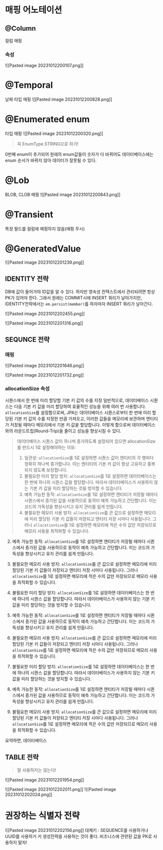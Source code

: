 # 매핑 어노테이션
## @Column 
컬럼 매핑
### 속성
![[Pasted image 20231012200107.png]]
# @Temporal 
날짜 타입 매핑
![[Pasted image 20231012200828.png]]
# @Enumerated enum 
타입 매핑 
![[Pasted image 20231012200320.png]]
> 꼭 EnumType.STRING으로 하기!

0번째 enum이 추가되어 원래의 enum값들이 숫자가 다 바뀌어도 데이터베이스에는 enum 순서가 바뀌지 않아 데이터가 잘못될 수 있다.
# @Lob 
BLOB, CLOB 매핑 
![[Pasted image 20231012200843.png]]
# @Transient
특정 필드를 컬럼에 매핑하지 않음(매핑 무시)

# @GeneratedValue
![[Pasted image 20231012201239.png]]
## IDENTITY 전략

DB에 값이 들어가야 ID값을 알 수 있다.
하지만 영속성 컨텍스트에서 관리되려면 항상 PK가 있어야 한다.
그래서 원래는 COMMIT시에 INSERT 쿼리가 날아가지만,  IDENTITY전략에서는 `em.persist(member)`를 하자마자 INSERT 쿼리가 날아간다.


![[Pasted image 20231012202455.png]]

![[Pasted image 20231012201316.png]]


## SEQUNCE 전략
### 매핑
![[Pasted image 20231012201646.png]]

![[Pasted image 20231012201732.png]]
### allocationSize 속성
시퀀스에서 한 번에 미리 할당할 기본 키 값의 수를 지정
일반적으로, 데이터베이스 시퀀스는 다음 기본 키 값을 미리 할당하여 효율적인 성능을 위해 여러 번 사용합니다. `allocationSize`를 설정함으로써, JPA는 데이터베이스 시퀀스로부터 한 번에 미리 할당된 기본 키 값의 수를 지정한 만큼 가져오고, 이러한 값들을 메모리에 보관하며 엔티티가 저장될 때마다 메모리에서 기본 키 값을 할당합니다. 이렇게 함으로써 데이터베이스와의 라운드트립(Round-Trip)을 줄이고 성능을 향상시킬 수 있다.
> 데이터베이스 시퀀스 값이 하나씩 증가하도록 설정되어 있으면 allocationSize를 반드시 1로 설정해야하는 이유:
> 1. 일관성: `allocationSize`를 1로 설정하면 시퀀스 값이 엔티티의 각 행마다 정확히 하나씩 증가합니다. 이는 엔티티의 기본 키 값이 항상 고유하고 중복되지 않도록 보장합니다.
> 2. 불필요한 미리 할당 방지: `allocationSize`를 1로 설정하면 데이터베이스는 한 번에 하나의 시퀀스 값을 할당합니다. 따라서 데이터베이스가 사용하지 않는 기본 키 값을 미리 할당하는 것을 방지할 수 있습니다.
> 3. 예측 가능한 동작: `allocationSize`를 1로 설정하면 엔티티가 저장될 때마다 시퀀스에서 증가된 값을 사용하므로 동작이 예측 가능하고 간단합니다. 이는 코드의 가독성을 향상시키고 유지 관리를 쉽게 만듭니다.
> 4. 불필요한 메모리 사용 방지: `allocationSize`를 큰 값으로 설정하면 메모리에 미리 할당된 기본 키 값들이 저장되고 엔티티 저장 시마다 사용됩니다. 그러나 `allocationSize`를 1로 설정하면 메모리에 적은 수의 값만 저장되므로 메모리 사용을 최적화할 수 있습니다.
    
2. 예측 가능한 동작: `allocationSize`를 1로 설정하면 엔티티가 저장될 때마다 시퀀스에서 증가된 값을 사용하므로 동작이 예측 가능하고 간단합니다. 이는 코드의 가독성을 향상시키고 유지 관리를 쉽게 만듭니다. 
    
3. 불필요한 메모리 사용 방지: `allocationSize`를 큰 값으로 설정하면 메모리에 미리 할당된 기본 키 값들이 저장되고 엔티티 저장 시마다 사용됩니다. 그러나 `allocationSize`를 1로 설정하면 메모리에 적은 수의 값만 저장되므로 메모리 사용을 최적화할 수 있습니다.
    
2. 불필요한 미리 할당 방지: `allocationSize`를 1로 설정하면 데이터베이스는 한 번에 하나의 시퀀스 값을 할당합니다. 따라서 데이터베이스가 사용하지 않는 기본 키 값을 미리 할당하는 것을 방지할 수 있습니다.
    
3. 예측 가능한 동작: `allocationSize`를 1로 설정하면 엔티티가 저장될 때마다 시퀀스에서 증가된 값을 사용하므로 동작이 예측 가능하고 간단합니다. 이는 코드의 가독성을 향상시키고 유지 관리를 쉽게 만듭니다.
    
4. 불필요한 메모리 사용 방지: `allocationSize`를 큰 값으로 설정하면 메모리에 미리 할당된 기본 키 값들이 저장되고 엔티티 저장 시마다 사용됩니다. 그러나 `allocationSize`를 1로 설정하면 메모리에 적은 수의 값만 저장되므로 메모리 사용을 최적화할 수 있습니다.
    
2. 불필요한 미리 할당 방지: `allocationSize`를 1로 설정하면 데이터베이스는 한 번에 하나의 시퀀스 값을 할당합니다. 따라서 데이터베이스가 사용하지 않는 기본 키 값을 미리 할당하는 것을 방지할 수 있습니다.
    
3. 예측 가능한 동작: `allocationSize`를 1로 설정하면 엔티티가 저장될 때마다 시퀀스에서 증가된 값을 사용하므로 동작이 예측 가능하고 간단합니다. 이는 코드의 가독성을 향상시키고 유지 관리를 쉽게 만듭니다.
    
4. 불필요한 메모리 사용 방지: `allocationSize`를 큰 값으로 설정하면 메모리에 미리 할당된 기본 키 값들이 저장되고 엔티티 저장 시마다 사용됩니다. 그러나 `allocationSize`를 1로 설정하면 메모리에 적은 수의 값만 저장되므로 메모리 사용을 최적화할 수 있습니다.
    

요약하면, 데이터베이스
## TABLE 전략

>잘 사용하지는 않는다!

![[Pasted image 20231012201954.png]]

![[Pasted image 20231012202011.png]]
![[Pasted image 20231012202024.png]]

# 권장하는 식별자 전략
![[Pasted image 20231012202156.png]]
대체키 : SEQUENCE를 사용하거나 UUID를 사용하거 키 생성전략을 사용하는 것이 좋다. 비즈니스에 관련된 값을 PK로 사용하지 말자!

